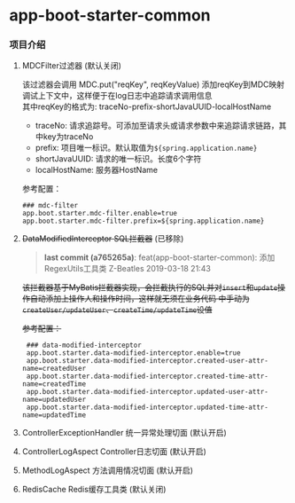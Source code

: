# app-boot-starter-common

### 项目介绍

1. MDCFilter过滤器 (默认关闭)

    该过滤器会调用 MDC.put("reqKey", reqKeyValue) 添加reqKey到MDC映射调试上下文中，这样便于在log日志中追踪请求调用信息   
    其中reqKey的格式为: traceNo-prefix-shortJavaUUID-localHostName
    - traceNo: 请求追踪号。可添加至请求头或请求参数中来追踪请求链路，其中key为traceNo
    - prefix: 项目唯一标识。默认取值为`${spring.application.name}`
    - shortJavaUUID: 请求的唯一标识。长度6个字符
    - localHostName: 服务器HostName
    
    参考配置：
    ```
    ### mdc-filter
    app.boot.starter.mdc-filter.enable=true
    app.boot.starter.mdc-filter.prefix=${spring.application.name}
    ```
    
2. ~~DataModifiedInterceptor SQL拦截器~~ (已移除)

    > **last commit (a765265a)**: feat(app-boot-starter-common): 添加RegexUtils工具类 Z-Beatles 2019-03-18 21:43
    
    ~~该拦截器基于MyBatis拦截器实现，会拦截执行的SQL并对`insert`和`update`操作自动添加上操作人和操作时间，这样就无须在业务代码
    中手动为`createUser/updateUser`、`createTime/updateTime`设值~~

    ~~参考配置：~~
    ```
     ### data-modified-interceptor
     app.boot.starter.data-modified-interceptor.enable=true
     app.boot.starter.data-modified-interceptor.created-user-attr-name=createdUser
     app.boot.starter.data-modified-interceptor.created-time-attr-name=createdTime
     app.boot.starter.data-modified-interceptor.updated-user-attr-name=updatedUser
     app.boot.starter.data-modified-interceptor.updated-time-attr-name=updatedTime
    ```
    
3. ControllerExceptionHandler 统一异常处理切面 (默认开启)

4. ControllerLogAspect Controller日志切面 (默认开启)

5. MethodLogAspect 方法调用情况切面 (默认开启)

6. RedisCache Redis缓存工具类 (默认关闭)